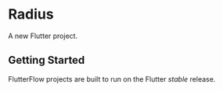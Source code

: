 # Radius

A new Flutter project.

## Getting Started

FlutterFlow projects are built to run on the Flutter _stable_ release.
